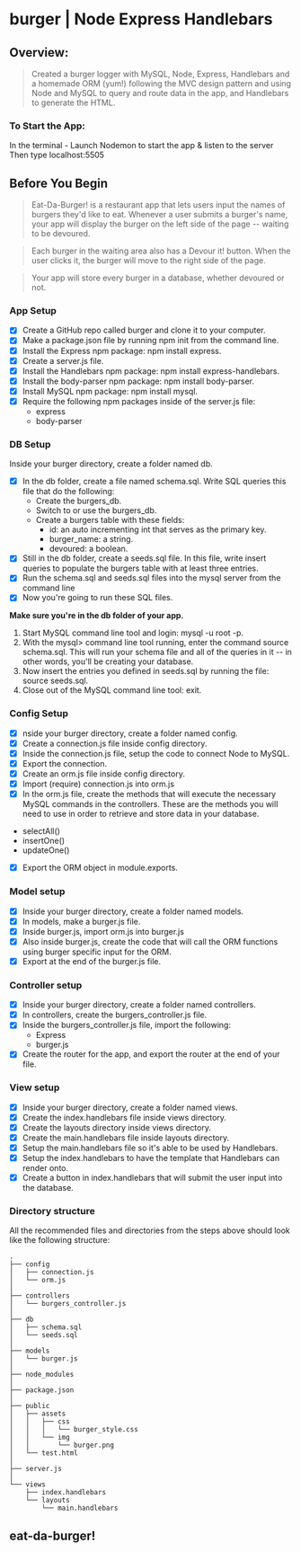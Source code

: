 # burger | Node Express Handlebars

## Overview:
> Created a burger logger with MySQL, Node, Express, Handlebars and a homemade ORM (yum!) following the MVC design pattern and using Node and MySQL to query and route data in the app, and Handlebars to generate the HTML.

### To Start the App:
In the terminal - Launch Nodemon to start the app & listen to the server
Then type localhost:5505

## Before You Begin
> Eat-Da-Burger! is a restaurant app that lets users input the names of burgers they'd like to eat.
Whenever a user submits a burger's name, your app will display the burger on the left side of the page -- waiting to be devoured.

> Each burger in the waiting area also has a Devour it! button. When the user clicks it, the burger will move to the right side of the page. 

> Your app will store every burger in a database, whether devoured or not.

### App Setup
- [x] Create a GitHub repo called burger and clone it to your computer.
- [x] Make a package.json file by running npm init from the command line.
- [x] Install the Express npm package: npm install express.
- [x] Create a server.js file.
- [x] Install the Handlebars npm package: npm install express-handlebars.
- [x] Install the body-parser npm package: npm install body-parser.
- [x] Install MySQL npm package: npm install mysql.
- [x] Require the following npm packages inside of the server.js file:
    * express
    * body-parser

### DB Setup
Inside your burger directory, create a folder named db.
- [x] In the db folder, create a file named schema.sql. Write SQL queries this file that do the following:
    * Create the burgers_db.
    * Switch to or use the burgers_db.
    * Create a burgers table with these fields:
        * id: an auto incrementing int that serves as the primary key.
        * burger_name: a string.
        * devoured: a boolean.
- [x] Still in the db folder, create a seeds.sql file. In this file, write insert queries to populate the burgers table with at least three entries.
- [x] Run the schema.sql and seeds.sql files into the mysql server from the command line
- [x] Now you're going to run these SQL files.

**Make sure you're in the db folder of your app.**
1. Start MySQL command line tool and login: mysql -u root -p.
2. With the mysql> command line tool running, enter the command source schema.sql. This will run your schema file and all of the queries in it -- in other words, you'll be creating your database.
3. Now insert the entries you defined in seeds.sql by running the file: source seeds.sql.
4. Close out of the MySQL command line tool: exit.

### Config Setup
- [x] nside your burger directory, create a folder named config.
- [x] Create a connection.js file inside config directory.
- [x] Inside the connection.js file, setup the code to connect Node to MySQL.
- [x] Export the connection.
- [x] Create an orm.js file inside config directory.
- [x] Import (require) connection.js into orm.js
- [x] In the orm.js file, create the methods that will execute the necessary MySQL commands in the controllers. These are the methods you will need to use in order to retrieve and store data in your database.
* selectAll()
* insertOne()
* updateOne()
- [x] Export the ORM object in module.exports.

### Model setup
- [x] Inside your burger directory, create a folder named models.
- [x] In models, make a burger.js file.
- [x] Inside burger.js, import orm.js into burger.js
- [x] Also inside burger.js, create the code that will call the ORM functions using burger specific input for the ORM.
- [x] Export at the end of the burger.js file.

### Controller setup
- [x] Inside your burger directory, create a folder named controllers.
- [x] In controllers, create the burgers_controller.js file.
- [x] Inside the burgers_controller.js file, import the following:
    * Express
    * burger.js
- [x] Create the router for the app, and export the router at the end of your file.

### View setup
- [x] Inside your burger directory, create a folder named views.
- [x] Create the index.handlebars file inside views directory.
- [x] Create the layouts directory inside views directory.
- [x] Create the main.handlebars file inside layouts directory.
- [x] Setup the main.handlebars file so it's able to be used by Handlebars.
- [x] Setup the index.handlebars to have the template that Handlebars can render onto.
- [x] Create a button in index.handlebars that will submit the user input into the database.

### Directory structure
All the recommended files and directories from the steps above should look like the following structure:

```
.
├── config
│   ├── connection.js
│   └── orm.js
│ 
├── controllers
│   └── burgers_controller.js
│
├── db
│   ├── schema.sql
│   └── seeds.sql
│
├── models
│   └── burger.js
│ 
├── node_modules
│ 
├── package.json
│
├── public
│   ├── assets
│   │   ├── css
│   │   │   └── burger_style.css
│   │   └── img
│   │       └── burger.png
│   └── test.html
│
├── server.js
│
└── views
    ├── index.handlebars
    └── layouts
        └── main.handlebars
```

## eat-da-burger!